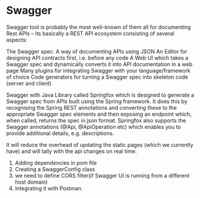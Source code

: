 # Swagger

Swagger tool is probably the most well-known of them all for documenting Rest APIs – its basically a REST API ecosystem consisting of several aspects:

The Swagger spec:
A way of documenting APIs using JSON
An Editor for designing API contracts first, i.e. before any code
A Web UI which takes a Swagger spec and dynamically converts it into API documentation in a web page
Many plugins for integrating Swagger with your language/framework of choice
Code generators for turning a Swagger spec into skeleton code (server and client)

Swagger with Java Library called Springfox which is designed to generate a Swagger spec from APIs built using the Spring framework. It does this by recognising the Spring REST annotations and converting these to the appropriate Swagger spec elements and then exposing an endpoint which, when called, returns the spec in json format. Springfox also supports the Swagger annotations (@Api, @ApiOperation etc) which enables you to provide additional details, e.g. descriptions.

It will reduce the overhead of updating the static pages (which we currently have) and will tally with the api changes on real time. 
1. Adding dependencies in pom file
2. Creating a SwaggerConfig class 
3. we need to define CORS filter(if Swagger UI is running from a different host domain)
4. Integrating it with Postman.
